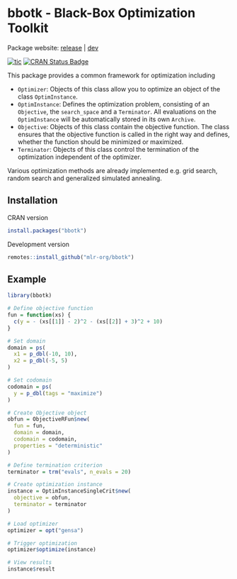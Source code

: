 # bbotk - Black-Box Optimization Toolkit

Package website: [release](https://bbotk.mlr-org.com/) | [dev](https://bbotk.mlr-org.com/dev/)

<!-- badges: start -->
[![tic](https://github.com/mlr-org/bbotk/workflows/tic/badge.svg?branch=main)](https://github.com/mlr-org/bbotk/actions)
[![CRAN Status Badge](https://www.r-pkg.org/badges/version-ago/bbotk)](https://cran.r-project.org/package=bbotk)
<!-- badges: end -->

This package provides a common framework for optimization including

* `Optimizer`: Objects of this class allow you to optimize an object of the class `OptimInstance`.
* `OptimInstance`: Defines the optimization problem, consisting of an `Objective`, the `search_space` and a `Terminator`.
   All evaluations on the `OptimInstance` will be automatically stored in its own `Archive`.
* `Objective`: Objects of this class contain the objective function.
   The class ensures that the objective function is called in the right way and defines, whether the function should be minimized or maximized.
* `Terminator`: Objects of this class control the termination of the optimization independent of the optimizer.

Various optimization methods are already implemented e.g. grid search, random search and generalized simulated annealing.

## Installation

CRAN version

```r
install.packages("bbotk")
```

Development version

```r
remotes::install_github("mlr-org/bbotk")
```

## Example

```r
library(bbotk)

# Define objective function
fun = function(xs) {
  c(y = - (xs[[1]] - 2)^2 - (xs[[2]] + 3)^2 + 10)
}

# Set domain
domain = ps(
  x1 = p_dbl(-10, 10),
  x2 = p_dbl(-5, 5)
)

# Set codomain
codomain = ps(
  y = p_dbl(tags = "maximize")
)

# Create Objective object
obfun = ObjectiveRFun$new(
  fun = fun,
  domain = domain,
  codomain = codomain,
  properties = "deterministic"
)

# Define termination criterion
terminator = trm("evals", n_evals = 20)

# Create optimization instance
instance = OptimInstanceSingleCrit$new(
  objective = obfun,
  terminator = terminator
)

# Load optimizer
optimizer = opt("gensa")

# Trigger optimization
optimizer$optimize(instance)

# View results
instance$result
```
